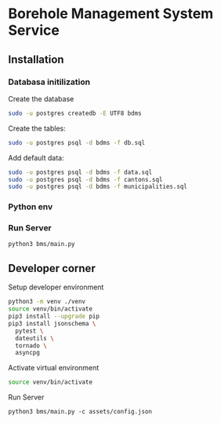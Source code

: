 # Borehole Management System Service

## Installation

### Databasa initilization

Create the database

```bash
sudo -u postgres createdb -E UTF8 bdms
```

Create the tables:

```bash
sudo -u postgres psql -d bdms -f db.sql
```

Add default data:

```bash
sudo -u postgres psql -d bdms -f data.sql
sudo -u postgres psql -d bdms -f cantons.sql
sudo -u postgres psql -d bdms -f municipalities.sql
```

### Python env



### Run Server

```bashm
python3 bms/main.py 
```

## Developer corner

Setup developer environment

```bash
python3 -m venv ./venv
source venv/bin/activate
pip3 install --upgrade pip
pip3 install jsonschema \
  pytest \
  dateutils \
  tornado \
  asyncpg
```

Activate virtual environment

```bash
source venv/bin/activate
```

Run Server

```bashm
python3 bms/main.py -c assets/config.json
```
